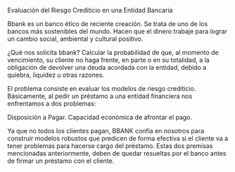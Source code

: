 Evaluación del Riesgo Crediticio en una Entidad Bancaria

Bbank es un banco ético de reciente creación. Se trata de uno de los bancos más sostenibles del mundo. Hacen que el dinero trabaje para lograr un cambio social, ambiental y cultural positivo.

¿Qué nos solicita bbank? 
Calcular la probabilidad de que, al momento de vencimiento, su cliente no haga frente, en parte o en su totalidad, a la obligación de devolver una deuda acordada con la entidad, debido a quiebra, liquidez u otras razones.

El problema consiste en evaluar los modelos de riesgo crediticio. Básicamente, al pedir un préstamo a una entidad financiera nos enfrentamos a dos problemas: 

Disposición a Pagar.
Capacidad económica de afrontar el pago.

Ya que no todos los clientes pagan, BBANK confía en nosotros para construir modelos robustos que predicen de forma efectiva si el cliente va a tener problemas para hacerse cargo del préstamo. Estas dos premisas mencionadas anteriormente, deben de quedar resueltas por el banco antes de firmar un préstamo con el cliente.
